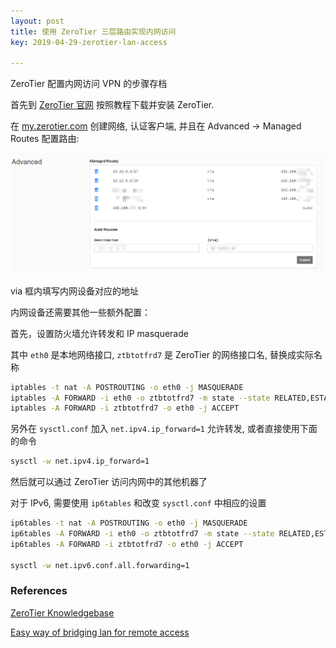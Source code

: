 ```yaml
---
layout: post
title: 使用 ZeroTier 三层路由实现内网访问
key: 2019-04-29-zerotier-lan-access

---
```

ZeroTier 配置内网访问 VPN 的步骤存档
<!--more-->

首先到 [ZeroTier 官网](https://www.zerotier.com/) 按照教程下载并安装 ZeroTier.

在 [my.zerotier.com](https://my.zerotier.com/) 创建网络, 认证客户端, 并且在 Advanced -> Managed Routes 配置路由:

![](/content\images\2019\zerotier-lan-access\route.png)

via 框内填写内网设备对应的地址

内网设备还需要其他一些额外配置：

首先，设置防火墙允许转发和 IP masquerade 

其中 `eth0` 是本地网络接口, `ztbtotfrd7` 是 ZeroTier 的网络接口名, 替换成实际名称

```bash
iptables -t nat -A POSTROUTING -o eth0 -j MASQUERADE
iptables -A FORWARD -i eth0 -o ztbtotfrd7 -m state --state RELATED,ESTABLISHED -j ACCEPT
iptables -A FORWARD -i ztbtotfrd7 -o eth0 -j ACCEPT
```

另外在 `sysctl.conf` 加入 `net.ipv4.ip_forward=1` 允许转发, 或者直接使用下面的命令

```bash
sysctl -w net.ipv4.ip_forward=1
```

然后就可以通过 ZeroTier 访问内网中的其他机器了

对于 IPv6, 需要使用 `ip6tables` 和改变 `sysctl.conf` 中相应的设置

```bash
ip6tables -t nat -A POSTROUTING -o eth0 -j MASQUERADE
ip6tables -A FORWARD -i eth0 -o ztbtotfrd7 -m state --state RELATED,ESTABLISHED -j ACCEPT
ip6tables -A FORWARD -i ztbtotfrd7 -o eth0 -j ACCEPT

sysctl -w net.ipv6.conf.all.forwarding=1
```

### References

[ZeroTier Knowledgebase](https://zerotier.atlassian.net/wiki/spaces/SD/overview)

[Easy way of bridging lan for remote access](https://www.reddit.com/r/zerotier/comments/9714a2/easy_way_of_bridging_lan_for_remote_access)

